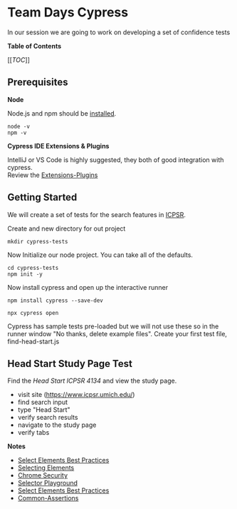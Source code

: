 # Team Days Cypress

In our session we are going to work on developing a set of confidence tests 

**Table of Contents**

[[_TOC_]]

## Prerequisites

**Node**

Node.js and npm should be [installed](https://nodejs.org/en/download/).
```
node -v
npm -v
```

**Cypress IDE Extensions & Plugins**

IntelliJ or VS Code is highly suggested, they both of good integration with cypress.  
Review the [Extensions-Plugins](https://docs.cypress.io/guides/tooling/IDE-integration#Extensions-Plugins)

## Getting Started

We will create a set of tests for the search features in [ICPSR](https://www.icpsr.umich.edu/).

Create and new directory for out project
```
mkdir cypress-tests
```

Now Initialize our node project.  You can take all of the defaults.
```
cd cypress-tests
npm init -y
```

Now install cypress and open up the interactive runner
```
npm install cypress --save-dev

npx cypress open
```

Cypress has sample tests pre-loaded but we will not use these so in the runner window "No thanks, delete example files". Create your first test file, find-head-start.js

## Head Start Study Page Test

Find the _Head Start ICPSR 4134_ and view the study page.

- visit site (https://www.icpsr.umich.edu/)
- find search input
- type "Head Start"
- verify search results
- navigate to the study page
- verify tabs


**Notes**
- [Select Elements Best Practices](https://docs.cypress.io/guides/references/best-practices#Selecting-Elements)
- [Selecting Elements](https://filiphric.com/cypress-basics-selecting-elements)
- [Chrome Security](https://docs.cypress.io/guides/guides/web-security#Disabling-Web-Security)
- [Selector Playground](https://docs.cypress.io/guides/core-concepts/test-runner#Selector-Playground)
- [Select Elements Best Practices](https://docs.cypress.io/guides/references/best-practices#Selecting-Elements)
- [Common-Assertions](https://docs.cypress.io/guides/references/assertions#Common-Assertions)








